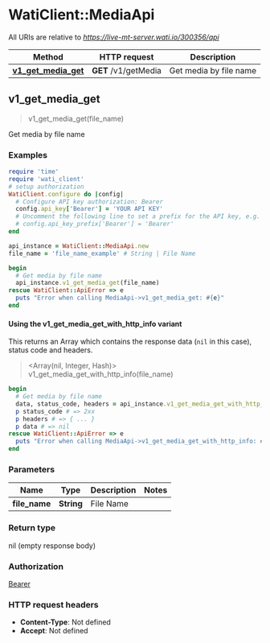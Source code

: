 # WatiClient::MediaApi

All URIs are relative to *https://live-mt-server.wati.io/300356/api*

| Method | HTTP request | Description |
| ------ | ------------ | ----------- |
| [**v1_get_media_get**](MediaApi.md#v1_get_media_get) | **GET** /v1/getMedia | Get media by file name |


## v1_get_media_get

> v1_get_media_get(file_name)

Get media by file name

### Examples

```ruby
require 'time'
require 'wati_client'
# setup authorization
WatiClient.configure do |config|
  # Configure API key authorization: Bearer
  config.api_key['Bearer'] = 'YOUR API KEY'
  # Uncomment the following line to set a prefix for the API key, e.g. 'Bearer' (defaults to nil)
  # config.api_key_prefix['Bearer'] = 'Bearer'
end

api_instance = WatiClient::MediaApi.new
file_name = 'file_name_example' # String | File Name

begin
  # Get media by file name
  api_instance.v1_get_media_get(file_name)
rescue WatiClient::ApiError => e
  puts "Error when calling MediaApi->v1_get_media_get: #{e}"
end
```

#### Using the v1_get_media_get_with_http_info variant

This returns an Array which contains the response data (`nil` in this case), status code and headers.

> <Array(nil, Integer, Hash)> v1_get_media_get_with_http_info(file_name)

```ruby
begin
  # Get media by file name
  data, status_code, headers = api_instance.v1_get_media_get_with_http_info(file_name)
  p status_code # => 2xx
  p headers # => { ... }
  p data # => nil
rescue WatiClient::ApiError => e
  puts "Error when calling MediaApi->v1_get_media_get_with_http_info: #{e}"
end
```

### Parameters

| Name | Type | Description | Notes |
| ---- | ---- | ----------- | ----- |
| **file_name** | **String** | File Name |  |

### Return type

nil (empty response body)

### Authorization

[Bearer](../README.md#Bearer)

### HTTP request headers

- **Content-Type**: Not defined
- **Accept**: Not defined

